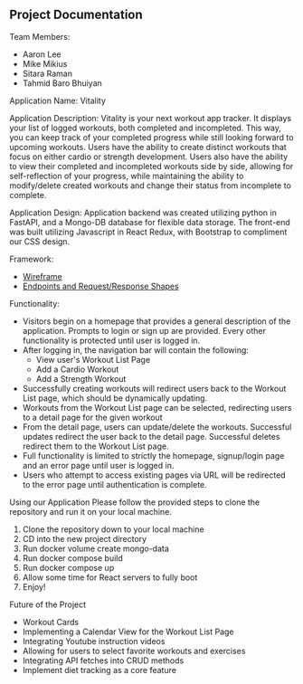 ## Project Documentation

Team Members:
- Aaron Lee
- Mike Mikius
- Sitara Raman
- Tahmid Baro Bhuiyan

Application Name: Vitality

Application Description: Vitality is your next  workout app tracker. It displays your list of logged workouts, both completed and incompleted. This way, you can keep track of your completed progress while still looking forward to upcoming workouts. Users have the ability to create distinct workouts that focus on either cardio or strength development. Users also have the ability to view their completed and incompleted workouts side by side, allowing for self-reflection of your progress, while maintaining the ability to modify/delete created workouts and change their status from incomplete to complete.

Application Design:
Application backend was created utilizing python in FastAPI, and a Mongo-DB database for flexible data storage. The front-end was built utilizing Javascript in React Redux, with Bootstrap to compliment our CSS design.

Framework:
- [Wireframe](docs/Project_Wireframes.png)
- [Endpoints and Request/Response Shapes](docs/API_ENDPOINTS.MD)


Functionality:
- Visitors begin on a homepage that provides a general description of the application. Prompts to login or sign up are provided. Every other functionality is protected until user is logged in.
- After logging in, the navigation bar will contain the following:
    - View user's Workout List Page
    - Add a Cardio Workout
    - Add a Strength Workout
- Successfully creating workouts will redirect users back to the Workout List page, which should be dynamically updating.
- Workouts from the Workout List page can be selected, redirecting users to a detail page for the given workout
- From the detail page, users can update/delete the workouts. Successful updates redirect the user back to the detail page. Successful deletes redirect them to the Workout List page.
- Full functionality is limited to strictly the homepage, signup/login page and an error page until user is logged in.
- Users who attempt to access existing pages via URL will be redirected to the error page until authentication is complete.

Using our Application
Please follow the provided steps to clone the repository and run it on your local machine.
1. Clone the repository down to your local machine
2. CD into the new project directory
3. Run docker volume create mongo-data
4. Run docker compose build
5. Run docker compose up
6. Allow some time for React servers to fully boot
7. Enjoy!

Future of the Project
- Workout Cards
- Implementing a Calendar View for the Workout List Page
- Integrating Youtube instruction videos
- Allowing for users to select favorite workouts and exercises
- Integrating API fetches into CRUD methods
- Implement diet tracking as a core feature
